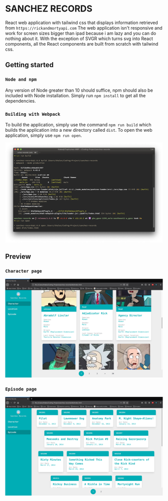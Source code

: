 # SANCHEZ RECORDS
React web application with tailwind css that displays information retrieved from `https://rickandmortyapi.com` The web application isn't responsive and work for screen sizes bigger than ipad because i am lazy and you can do nothing about it. With the exception of SVGR which turns svg into React components, all the React components are built from scratch with tailwind css.

## Getting started
### `Node and npm`
Any version of Node greater than 10 should suffice, npm should also be included with Node installation. Simply run `npm install` to get all the dependencies.
### `Building with Webpack`
To build the application, simply use the command `npm run build` which builds the application into a new directory called `dist`. To open the web application, simply use `npm run open`.

![Build and Run](img/npm_run_build.png)

## Preview
### `Character page`
![character](img/character.png)
### `Episode page`
![episode](img/episode.png)